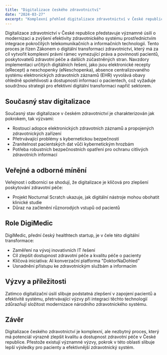 ```yaml
---
title: "Digitalizace českého zdravotnictví"
date: "2024-03-27"
excerpt: "Komplexní přehled digitalizace zdravotnictví v České republice, včetně současného stavu, výzev a budoucích směrů."
---
```


Digitalizace zdravotnictví v České republice představuje významné úsilí o modernizaci a zvýšení efektivity zdravotnického systému prostřednictvím integrace pokročilých telekomunikačních a informačních technologií. Tento proces je řízen Zákonem o digitální transformaci zdravotnictví, který má za cíl vytvořit komplexní právní rámec vymezující práva a povinnosti pacientů, poskytovatelů zdravotní péče a dalších zúčastněných stran. Navzdory implementaci určitých digitálních řešení, jako jsou elektronické recepty (eRecept) a neschopenky (eNeschopenka), absence centralizovaného systému elektronických zdravotních záznamů (EHR) vyvolává obavy ohledně spolehlivosti a dostupnosti informací o pacientech, což vyžaduje soudržnou strategii pro efektivní digitální transformaci napříč sektorem.

## Současný stav digitalizace

Současný stav digitalizace v českém zdravotnictví je charakterizován jak pokrokem, tak výzvami:

- Rostoucí adopce elektronických zdravotních záznamů a propojených zdravotnických zařízení
- Přetrvávající problémy s kybernetickou bezpečností
- Zranitelnost pacientských dat vůči kybernetickým hrozbám
- Potřeba robustních bezpečnostních opatření pro ochranu citlivých zdravotních informací

## Veřejné a odborné mínění

Veřejnost i odborníci se shodují, že digitalizace je klíčová pro zlepšení poskytování zdravotní péče:

- Projekt Nocturnal Scratch ukazuje, jak digitální nástroje mohou obohatit klinické studie
- Důraz na začlenění různorodých vstupů od pacientů

## Role DigiMedic

DigiMedic, přední český healthtech startup, je v čele této digitální transformace:

- Zaměření na vývoj inovativních IT řešení
- Cíl zlepšit dostupnost zdravotní péče a kvalitu péče o pacienty
- Klíčová iniciativa: AI konverzační platforma "DoktorNaDohled"
- Usnadnění přístupu ke zdravotnickým službám a informacím

## Výzvy a příležitosti

Zatímco digitalizační úsilí slibuje podstatná zlepšení v zapojení pacientů a efektivitě systému, přetrvávající výzvy při integraci těchto technologií zdůrazňují složitost modernizace národního zdravotnického systému.

## Závěr

Digitalizace českého zdravotnictví je komplexní, ale nezbytný proces, který má potenciál výrazně zlepšit kvalitu a dostupnost zdravotní péče v České republice. Přestože existují významné výzvy, pokrok v této oblasti slibuje lepší výsledky pro pacienty a efektivnější zdravotnický systém.